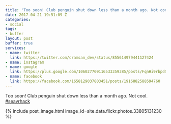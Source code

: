 ```yaml
---
title: 'Too soon! Club penguin shut down less than a month ago. Not cool. #seavrhack'
date: 2017-04-21 19:51:09 Z
categories:
- social
tags:
- buffer
layout: post
buffer: true
services:
- name: twitter
  link: https://twitter.com/cramsan_dev/status/855614979441127424
- name: instagram
- name: google
  link: https://plus.google.com/106027709116533359385/posts/FqnHi9rbpdS
- name: facebook
  link: https://facebook.com/1658129037803451/posts/1916882588594760
---
```


Too soon! Club penguin shut down less than a month ago. Not cool. <a href="https://www.instagram.com/explore/tags/seavrhack" title="#seavrhack" class="hashtag" rel="external nofollow" target="_blank">#seavrhack</a>

{% include post_image.html image_id=site.data.flickr.photos.33805131230 %}
